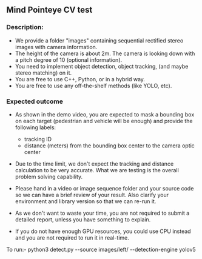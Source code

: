 ## Mind Pointeye CV test

### Description:
- We provide a folder "images" containing sequential rectified stereo images with camera information.
- The height of the camera is about 2m. The camera is looking down with a pitch degree of 10 (optional information).
- You need to implement object detection, object tracking, (and maybe stereo matching) on it.
- You are free to use C++, Python, or in a hybrid way.
- You are free to use any off-the-shelf methods (like YOLO, etc).


### Expected outcome
- As shown in the demo video, you are expected to mask a bounding box on each target (pedestrian and vehicle will be enough) and provide the following labels:
   + tracking ID
   + distance (meters) from the bounding box center to the camera optic center

- Due to the time limit, we don't expect the tracking and distance calculation to be very accurate. What we are testing is the overall problem solving capability. 

- Please hand in a video or image sequence folder and your source code so we can have a brief review of your result. Also clarify your environment and library version so that we can re-run it.

- As we don't want to waste your time, you are not required to submit a detailed report, unless you have something to explain.

- If you do not have enough GPU resources, you could use CPU instead and you are not required to run it in real-time.









To run:-
python3 detect.py --source images/left/ --detection-engine yolov5

